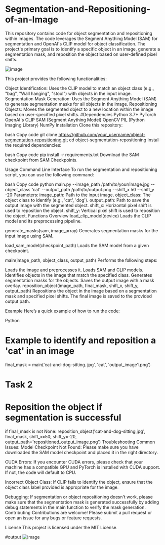 # Segmentation-and-Repositioning-of-an-Image

This repository contains code for object segmentation and repositioning within images. The code leverages the Segment Anything Model (SAM) for segmentation and OpenAI's CLIP model for object classification. The project's primary goal is to identify a specific object in an image, generate a segmentation mask, and reposition the object based on user-defined pixel shifts.


![image](https://github.com/user-attachments/assets/785d896c-ed74-414a-aac1-66842377f0b7)

This project provides the following functionalities:

Object Identification: Uses the CLIP model to match an object class (e.g., "bag", "Wall hanging", "stool") with objects in the input image.
Segmentation Mask Generation: Uses the Segment Anything Model (SAM) to generate segmentation masks for all objects in the image.
Repositioning Objects: Moves the segmented object to a new location within the image based on user-specified pixel shifts.
#Dependencies
Python 3.7+
PyTorch
OpenAI's CLIP
SAM (Segment Anything Model)
OpenCV
PIL (Python Imaging Library)
NumPy
Installation
Clone this repository:

bash
Copy code
git clone https://github.com/your_username/object-segmentation-repositioning.git
cd object-segmentation-repositioning
Install the required dependencies:

bash
Copy code
pip install -r requirements.txt
Download the SAM checkpoint from SAM Checkpoints.

Usage
Command Line Interface
To run the segmentation and repositioning script, you can use the following command:

bash
Copy code
python main.py --image_path /path/to/your/image.jpg --object_class 'cat' --output_path /path/to/output.png --shift_x 50 --shift_y -20
Parameters:
image_path: Path to the input image.
object_class: The object class to identify (e.g., 'cat', 'dog').
output_path: Path to save the output image with the segmented object.
shift_x: Horizontal pixel shift is used to reposition the object.
shift_y: Vertical pixel shift is used to reposition the object.
Functions Overview
load_clip_model(device)
Loads the CLIP model and its preprocessing pipeline.

generate_masks(sam, image_array)
Generates segmentation masks for the input image using SAM.

load_sam_model(checkpoint_path)
Loads the SAM model from a given checkpoint.

main(image_path, object_class, output_path)
Performs the following steps:

Loads the image and preprocesses it.
Loads SAM and CLIP models.
Identifies objects in the image that match the specified class.
Generates segmentation masks for the objects.
Saves the output image with a mask overlay.
reposition_object(image_path, final_mask, shift_x, shift_y, output_path)
Repositions the object in the image based on a segmentation mask and specified pixel shifts. The final image is saved to the provided output path.

Example
Here’s a quick example of how to run the code:

Python
# Example to identify and reposition a 'cat' in an image
final_mask = main('cat-and-dog-sitting. jpg', 'cat', 'output_image1.png')

# Task 2
# Reposition the object if segmentation is successful

if final_mask is not None:
    reposition_object('cat-and-dog-sitting.jpg', final_mask, shift_x=50, shift_y=-20, output_path='repositioned_output_image.png')
Troubleshooting
Common Issues:
Model Checkpoint Not Found: Please make sure you have downloaded the SAM model checkpoint and placed it in the right directory.

CUDA Errors: If you encounter CUDA errors, please check that your machine has a compatible GPU and PyTorch is installed with CUDA support. If not, the code will default to CPU.

Incorrect Object Class: If CLIP fails to identify the object, ensure that the object class label provided  is appropriate for the image.

Debugging:
If segmentation or object repositioning doesn't work, please make sure that the segmentation mask is generated successfully by adding debug statements in the main function to verify the mask generation.
Contributing
Contributions are welcome! Please submit a pull request or open an issue for any bugs or feature requests.

License
This project is licensed under the MIT License.


#output
![image](https://github.com/user-attachments/assets/fc837470-bd46-488c-b65f-e65230f70195)
